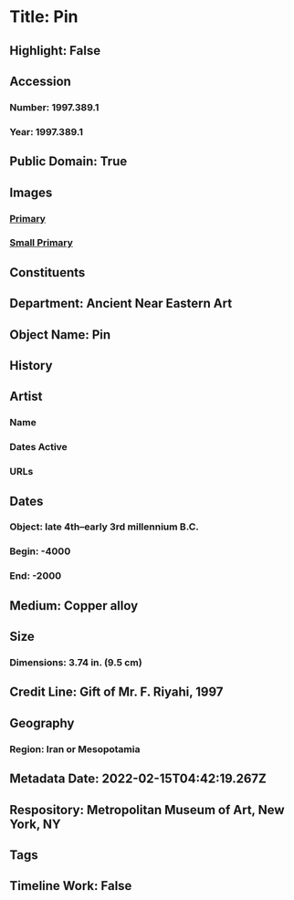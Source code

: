 # Title: Pin
## Highlight: False
## Accession
### Number: 1997.389.1
### Year: 1997.389.1
## Public Domain: True
## Images
### [Primary](https://images.metmuseum.org/CRDImages/an/original/vs1997_389_1.jpg)
### [Small Primary](https://images.metmuseum.org/CRDImages/an/web-large/vs1997_389_1.jpg)
## Constituents
## Department: Ancient Near Eastern Art
## Object Name: Pin
## History
## Artist
### Name
### Dates Active
### URLs
## Dates
### Object: late 4th–early 3rd millennium B.C.
### Begin: -4000
### End: -2000
## Medium: Copper alloy
## Size
### Dimensions: 3.74 in. (9.5 cm)
## Credit Line: Gift of Mr. F. Riyahi, 1997
## Geography
### Region: Iran or Mesopotamia
## Metadata Date: 2022-02-15T04:42:19.267Z
## Respository: Metropolitan Museum of Art, New York, NY
## Tags
## Timeline Work: False